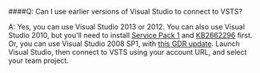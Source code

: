 ####Q:	Can I use earlier versions of Visual Studio to connect to VSTS?

A:	Yes, you can use Visual Studio 2013 or 2012. You can also use Visual Studio 2010, 
but you'll need to install [Service Pack 1](http://www.microsoft.com/download/details.aspx?id=23691) 
and [KB2662296](http://support.microsoft.com/kb/2662296) first. Or, you can use Visual 
Studio 2008 SP1, with [this GDR update](http://support.microsoft.com/kb/2673642). 
Launch Visual Studio, then connect to VSTS using your account URL, 
and select your team project.